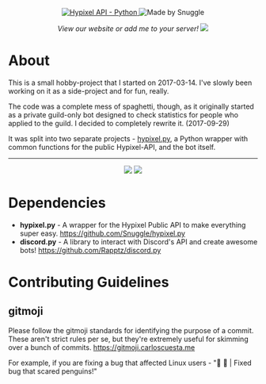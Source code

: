 <p align="center">
    <a href="https://api.hypixel.net">
        <img src="https://img.shields.io/badge/Hypixel--API-python-brightgreen.svg?colorA=2d2306&colorB=705810"
             alt="Hypixel API - Python">
    </a>
    <a href="https://hypixel.net/player/Snuggle" style="text-decoration: none">
        <img src="https://img.shields.io/badge/Made%20by-Snuggle%20|%20Hypixel%20Moderator-brightgreen.svg?colorA=2d2306&colorB=705810"
             alt="Made by Snuggle">
    </a>
</p>
<p align="center">
   <a href="https://snugg.ie/old/hypixelbot" style="text-decoration: none">
      <i>View our website or add me to your server!</i>
      <img src="https://i.imgur.com/8MjYLF1.png">
   </a>
</p>

# About
This is a small hobby-project that I started on 2017-03-14. I've slowly been working on it as a side-project and for fun, really.

The code was a complete mess of spaghetti, though, as it originally started as a private guild-only bot designed to check statistics for people who applied to the guild. I decided to completely rewrite it. (2017-09-29)

It was split into two separate projects - [hypixel.py](https://github.com/Snuggle/hypixel.py), a Python wrapper with common functions for the public Hypixel-API, and the bot itself.
<hr>
<p align="center">
   <a href="https://sprinkly.net/hypixelbot" style="text-decoration: none">
      <img src="https://i.imgur.com/LHxqnNH.gif">
      <img src="https://i.imgur.com/wIpIuzB.png">
   </a>
</p>

# Dependencies
* **hypixel.py** - A wrapper for the Hypixel Public API to make everything super easy. https://github.com/Snuggle/hypixel.py
* **discord.py** - A library to interact with Discord's API and create awesome bots! https://github.com/Rapptz/discord.py


# Contributing Guidelines

## gitmoji

Please follow the gitmoji standards for identifying the purpose of a commit. These aren't strict rules per se, but they're extremely useful for skimming over a bunch of commits.
https://gitmoji.carloscuesta.me

For example, if you are fixing a bug that affected Linux users - "🐛 🐧 | Fixed bug that scared penguins!"
